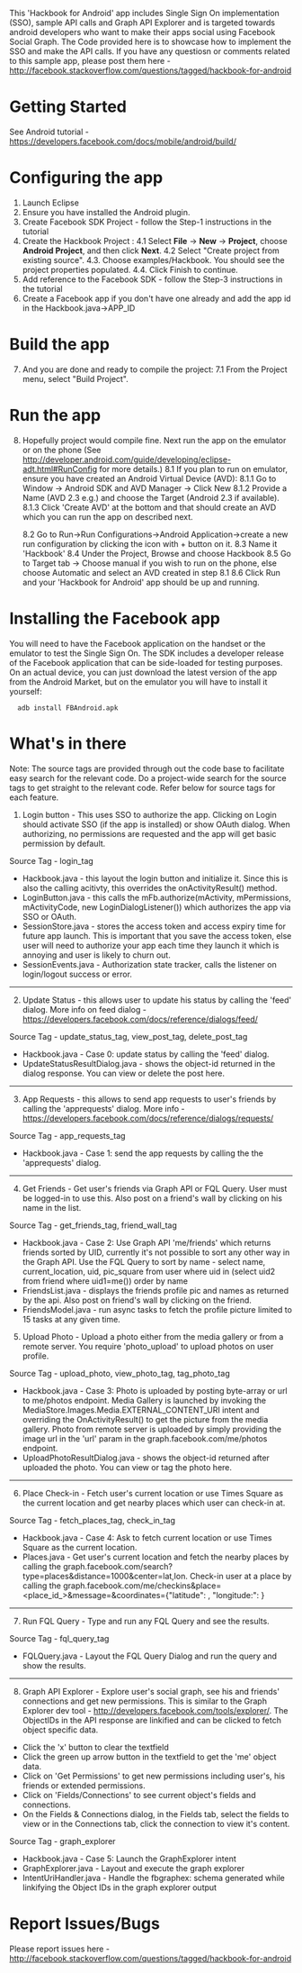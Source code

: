 This 'Hackbook for Android' app includes Single Sign On implementation (SSO), sample API calls and Graph API Explorer and is targeted towards android developers who want to make their apps social using Facebook Social Graph. The Code provided here is to showcase how to implement the SSO and make the API calls. If you have any questiosn or comments related to this sample app, please post them here - http://facebook.stackoverflow.com/questions/tagged/hackbook-for-android

Getting Started
===============

See Android tutorial - https://developers.facebook.com/docs/mobile/android/build/

Configuring the app
===============

1. Launch Eclipse
2. Ensure you have installed the Android plugin.
3. Create Facebook SDK Project - follow the Step-1 instructions in the tutorial
4. Create the Hackbook Project :
   4.1 Select __File__ -> __New__ -> __Project__, choose __Android Project__, and then click __Next__.
   4.2 Select "Create project from existing source".
   4.3. Choose  examples/Hackbook. You should see the project properties populated.
   4.4. Click Finish to continue.
5. Add reference to the Facebook SDK - follow the Step-3 instructions in the tutorial
6. Create a Facebook app if you don't have one already and add the app id in the Hackbook.java->APP_ID

Build the app
===============

7. And you are done and ready to compile the project:
   7.1 From the Project menu, select "Build Project".

Run the app
===============

8. Hopefully project would compile fine. Next run the app on the emulator or on the phone (See http://developer.android.com/guide/developing/eclipse-adt.html#RunConfig for more details.)
   8.1 If you plan to run on emulator, ensure you have created an Android Virtual Device (AVD):
		8.1.1 Go to Window -> Android SDK and AVD Manager -> Click New
		8.1.2 Provide a Name (AVD 2.3 e.g.) and choose the Target (Android 2.3 if available).
		8.1.3 Click 'Create AVD' at the bottom and that should create an AVD which you can run the app on described  next.

   8.2 Go to Run->Run Configurations->Android Application->create a new run configuration by clicking the icon with + button on it.
   8.3 Name it 'Hackbook'
   8.4 Under the Project, Browse and choose Hackbook
   8.5 Go to Target tab -> Choose manual if you wish to run on the phone, else choose Automatic and select an AVD created in step 8.1
   8.6 Click Run and your 'Hackbook for Android' app should be up and running.


Installing the Facebook app
===============

You will need to have the Facebook application on the handset or the emulator to test the Single Sign On. The SDK includes a developer release of the Facebook application that can be side-loaded for testing purposes. On an actual device, you can just download the latest version of the app from the Android Market, but on the emulator you will have to install it yourself:

      adb install FBAndroid.apk

What's in there
===============

Note: The source tags are provided through out the code base to facilitate easy search for the relevant code. Do a project-wide search for the source tags to get straight to the relevant code. Refer below for source tags for each feature.

1. Login button - This uses SSO to authorize the app. Clicking on Login should activate SSO (if the app is installed) or show OAuth dialog. When authorizing, no permissions are requested and the app will get basic permission by default.

Source Tag - login_tag

- Hackbook.java - this layout the login button and initialize it. Since this is also the calling acitivty, this overrides the onActivityResult() method.
- LoginButton.java - this calls the mFb.authorize(mActivity, mPermissions, mActivityCode, new LoginDialogListener()) which authorizes the app via SSO or OAuth.
- SessionStore.java - stores the access token and access expiry time for future app launch. This is important that you save the access token, else user will need to authorize your app each time they launch it which is annoying and user is likely to churn out.
- SessionEvents.java - Authorization state tracker, calls the listener on login/logout success or error.
------------------------

2. Update Status - this allows user to update his status by calling the 'feed' dialog. More info on feed dialog - https://developers.facebook.com/docs/reference/dialogs/feed/

Source Tag - update_status_tag, view_post_tag, delete_post_tag

- Hackbook.java - Case 0: update status by calling the 'feed' dialog.
- UpdateStatusResultDialog.java - shows the object-id returned in the dialog response. You can view or delete the post here.
------------------------

3. App Requests - this allows to send app requests to user's friends by calling the 'apprequests' dialog. More info - https://developers.facebook.com/docs/reference/dialogs/requests/

Source Tag - app_requests_tag

- Hackbook.java - Case 1: send the app requests by calling the the 'apprequests' dialog.
------------------------

4. Get Friends - Get user's friends via Graph API or FQL Query. User must be logged-in to use this. Also post on a friend's wall by clicking on his name in the list.

Source Tag - get_friends_tag, friend_wall_tag

- Hackbook.java - Case 2:  Use Graph API 'me/friends' which returns friends sorted by UID, currently it's not possible to sort any other way in the Graph API. Use the FQL Query to sort by name - select name, current_location, uid, pic_square from user where uid in (select uid2 from friend where uid1=me()) order by name
- FriendsList.java - displays the friends profile pic and names as returned by the api. Also post on friend's wall by clicking on the friend.
- FriendsModel.java - run async tasks to fetch the profile picture limited to 15 tasks at any given time.

5. Upload Photo - Upload a photo either from the media gallery or from a remote server. You require 'photo_upload' to upload photos on user profile.

Source Tag - upload_photo, view_photo_tag, tag_photo_tag

- Hackbook.java - Case 3: Photo is uploaded by posting byte-array or url to me/photos endpoint. Media Gallery is launched by invoking the MediaStore.Images.Media.EXTERNAL_CONTENT_URI intent and overriding the OnActivityResult() to get the picture from the media gallery. Photo from remote server is uploaded by simply providing the image url in the 'url' param in the graph.facebook.com/me/photos endpoint.
- UploadPhotoResultDialog.java - shows the object-id returned after uploaded the photo. You can view or tag the photo here.
------------------------


6. Place Check-in - Fetch user's current location or use Times Square as the current location and get nearby places which user can check-in at.

Source Tag - fetch_places_tag, check_in_tag

- Hackbook.java - Case 4: Ask to fetch current location or use Times Square as the current location.
- Places.java - Get user's current location and fetch the nearby places by calling the graph.facebook.com/search?type=places&distance=1000&center=lat,lon. Check-in user at a place by calling the graph.facebook.com/me/checkins&place=<place_id_>&message=<message>&coordinates={"latitude": <lat>, "longitude:": <lon>}
------------------------

7. Run FQL Query - Type and run any FQL Query and see the results.

Source Tag - fql_query_tag

- FQLQuery.java - Layout the FQL Query Dialog and run the query and show the results.
------------------------

8. Graph API Explorer - Explore user's social graph, see his and friends' connections and get new permissions. This is similar to the Graph Explorer dev tool - http://developers.facebook.com/tools/explorer/. The ObjectIDs in the API response are linkified and can be clicked to fetch object specific data.
  - Click the 'x' button to clear the textfield
  - Click the green up arrow button in the textfield to get the 'me' object data.
  - Click on 'Get Permissions' to get new permissions including user's, his friends or extended permissions.
  - Click on 'Fields/Connections' to see current object's fields and connections.
  - On the Fields & Connections dialog, in the Fields tab, select the fields to view or in the Connections tab, click the connection to view it's content.

Source Tag - graph_explorer

- Hackbook.java - Case 5: Launch the GraphExplorer intent
- GraphExplorer.java - Layout and execute the graph explorer
- IntentUriHandler.java - Handle the fbgraphex: schema generated while linkifying the Object IDs in the graph explorer output



Report Issues/Bugs
===============
Please report issues here - http://facebook.stackoverflow.com/questions/tagged/hackbook-for-android
